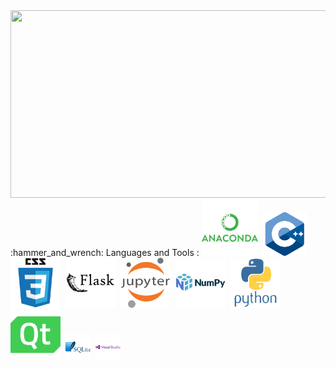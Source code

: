 <div align="center">
  <img src="https://media.giphy.com/media/dWesBcTLavkZuG35MI/giphy.gif" width="600" height="300"/>
</div>
<div>
 :hammer_and_wrench: Languages and Tools :
<img src="https://github.com/devicons/devicon/blob/master/icons/anaconda/anaconda-original-wordmark.svg" title="Anaconda" alt="Anaconda" width="90" height="90"/>&nbsp;
<img src="https://github.com/devicons/devicon/blob/master/icons/cplusplus/cplusplus-original.svg" title="C-plusplus" alt="C-plusplus" width="70" height="70"/>&nbsp;
<img src="https://github.com/devicons/devicon/blob/master/icons/css3/css3-original-wordmark.svg" title="css" alt="css" width="80" height="80"/>&nbsp;
<img src="https://github.com/devicons/devicon/blob/master/icons/flask/flask-original-wordmark.svg" title="flask" alt="flask" width="80" height="80"/>&nbsp;
<img src="https://github.com/devicons/devicon/blob/master/icons/jupyter/jupyter-original-wordmark.svg" title="jupyter" alt="jupyter" width="80" height="80"/>&nbsp;
<img src="https://github.com/devicons/devicon/blob/master/icons/numpy/numpy-original-wordmark.svg" title="numpy" alt="numpy" width="80" height="80"/>&nbsp;
<img src="https://github.com/devicons/devicon/blob/master/icons/python/python-original-wordmark.svg" title="python" alt="python" width="80" height="80"/>&nbsp;
<img src="https://github.com/devicons/devicon/blob/master/icons/qt/qt-original.svg" title="qt" alt="qt" width="80" height="80"/>&nbsp;
<img src="https://github.com/devicons/devicon/blob/master/icons/sqlite/sqlite-original-wordmark.svg" title="sqlite" alt="sqlite" width="40" height="40"/>&nbsp;
<img src="https://github.com/devicons/devicon/blob/master/icons/visualstudio/visualstudio-plain-wordmark.svg" title="vs" alt="vs" width="40" height="40"/>&nbsp;
</div>
